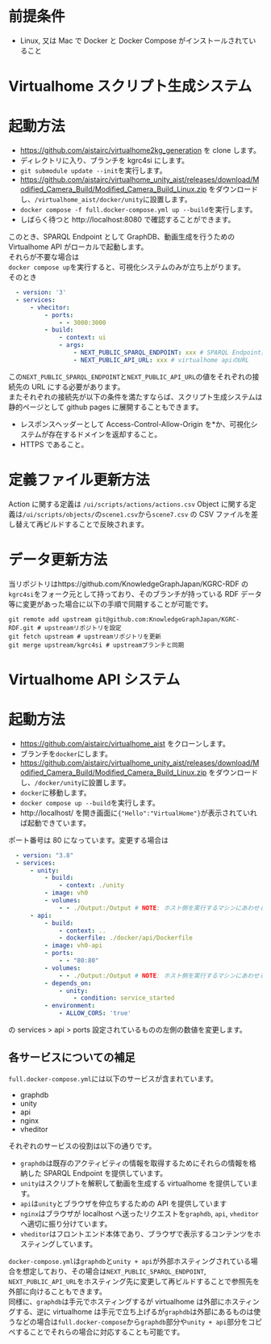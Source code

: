 # 前提条件

- Linux, 又は Mac で Docker と Docker Compose がインストールされていること

# Virtualhome スクリプト生成システム

# 起動方法

- https://github.com/aistairc/virtualhome2kg_generation を clone します。
- ディレクトリに入り、ブランチを kgrc4si にします。
- `git submodule update --init`を実行します。
- https://github.com/aistairc/virtualhome_unity_aist/releases/download/Modified_Camera_Build/Modified_Camera_Build_Linux.zip をダウンロードし、`/virtualhome_aist/docker/unity`に設置します。
- `docker compose -f full.docker-compose.yml up --build`を実行します。
- しばらく待つと http://localhost:8080 で確認することができます。

このとき、SPARQL Endpoint として GraphDB、動画生成を行うための Virtualhome API がローカルで起動します。  
それらが不要な場合は  
`docker compose up`を実行すると、可視化システムのみが立ち上がります。  
そのとき

```docker-compose.yml
  - version: '3'
  - services:
      - vhecitor:
          - ports:
              - - 3000:3000
          - build:
              - context: ui
              - args:
                  - NEXT_PUBLIC_SPARQL_ENDPOINT: xxx # SPARQL Endpoint接続先URL
                  - NEXT_PUBLIC_API_URL: xxx # virtualhome apiのURL
```

この`NEXT_PUBLIC_SPARQL_ENDPOINT`と`NEXT_PUBLIC_API_URL`の値をそれぞれの接続先の URL にする必要があります。  
またそれぞれの接続先が以下の条件を満たすならば、スクリプト生成システムは静的ページとして github pages に展開することもできます。

- レスポンスヘッダーとして Access-Control-Allow-Origin を\*か、可視化システムが存在するドメインを返却すること。
- HTTPS であること。

# 定義ファイル更新方法

Action に関する定義は `/ui/scripts/actions/actions.csv`
Object に関する定義は`/ui/scripts/objects/`の`scene1.csv`から`scene7.csv`
の CSV ファイルを差し替えて再ビルドすることで反映されます。

# データ更新方法

当リポジトリはhttps://github.com/KnowledgeGraphJapan/KGRC-RDF の`kgrc4si`をフォーク元として持っており、そのブランチが持っている RDF データ等に変更があった場合に以下の手順で同期することが可能です。

```
git remote add upstream git@github.com:KnowledgeGraphJapan/KGRC-RDF.git # upstreamリポジトリを設定
git fetch upstream # upstreamリポジトリを更新
git merge upstream/kgrc4si # upstreamブランチと同期
```

# Virtualhome API システム

# 起動方法

- https://github.com/aistairc/virtualhome_aist をクローンします。
- ブランチを`docker`にします。
- https://github.com/aistairc/virtualhome_unity_aist/releases/download/Modified_Camera_Build/Modified_Camera_Build_Linux.zip をダウンロードし、`/docker/unity`に設置します。
- `docker`に移動します。
- `docker compose up --build`を実行します。
- http://localhost/ を開き画面に`{"Hello":"VirtualHome"}`が表示されていれば起動できています。

ポート番号は 80 になっています。変更する場合は

```docker-compose.yml
  - version: "3.8"
  - services:
      - unity:
          - build:
              - context: ./unity
          - image: vh0
          - volumes:
              - - ./Output:/Output # NOTE: ホスト側を実行するマシンにあわせる
      - api:
          - build:
              - context: ..
              - dockerfile: ./docker/api/Dockerfile
          - image: vh0-api
          - ports:
              - - "80:80"
          - volumes:
              - - ./Output:/Output # NOTE: ホスト側を実行するマシンにあわせる
          - depends_on:
              - unity:
                  - condition: service_started
          - environment:
              - ALLOW_CORS: 'true'
```

の services > api > ports 設定されているものの左側の数値を変更します。

## 各サービスについての補足

`full.docker-compose.yml`には以下のサービスが含まれています。

- graphdb
- unity
- api
- nginx
- vheditor

それぞれのサービスの役割は以下の通りです。

- `graphdb`は既存のアクティビティの情報を取得するためにそれらの情報を格納した SPARQL Endpoint を提供しています。
- `unity`はスクリプトを解釈して動画を生成する virtualhome を提供しています。
- `api`は`unity`とブラウザを仲立ちするための API を提供しています
- `nginx`はブラウザが localhost へ送ったリクエストを`graphdb`, `api`, `vheditor`へ適切に振り分けています。
- `vheditor`はフロントエンド本体であり、ブラウザで表示するコンテンツをホスティングしています。

`docker-compose.yml`は`graphdb`と`unity + api`が外部ホスティングされている場合を想定しており、その場合は`NEXT_PUBLIC_SPARQL_ENDPOINT`, `NEXT_PUBLIC_API_URL`をホスティング先に変更して再ビルドすることで参照先を外部に向けることもできます。  
同様に、`graphdb`は手元でホスティングするが virtualhome は外部にホスティングする、逆に virtualhome は手元で立ち上げるが`graphdb`は外部にあるものは使うなどの場合は`full.docker-compose`から`graphdb`部分や`unity + api`部分をコピペすることでそれらの場合に対応することも可能です。
